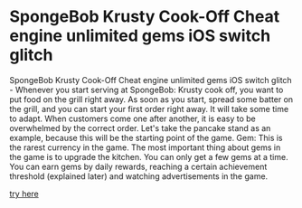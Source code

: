 # SpongeBob Krusty Cook-Off Cheat engine unlimited gems iOS switch glitch

SpongeBob Krusty Cook-Off Cheat engine unlimited gems iOS switch glitch - Whenever you start serving at SpongeBob: Krusty cook off, you want to put food on the grill right away. As soon as you start, spread some batter on the grill, and you can start your first order right away. It will take some time to adapt. When customers come one after another, it is easy to be overwhelmed by the correct order. Let's take the pancake stand as an example, because this will be the starting point of the game. Gem: This is the rarest currency in the game. The most important thing about gems in the game is to upgrade the kitchen. You can only get a few gems at a time. You can earn gems by daily rewards, reaching a certain achievement threshold (explained later) and watching advertisements in the game.

<a href="https://kamitsuri.com/spongebob-krusty-cook-off/">try here</a>
